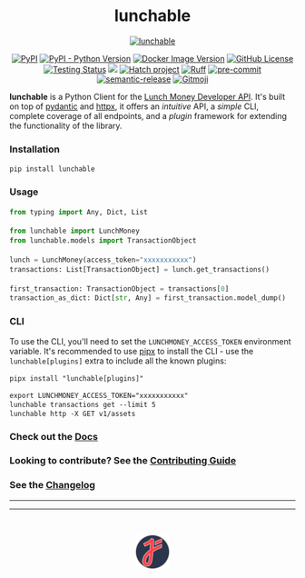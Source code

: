 <h1 align="center">lunchable</h1>

<div align="center">
  <a href="https://github.com/juftin/lunchable">
  <img src=https://i.imgur.com/FyKDsG3.png
    width="400" alt="lunchable">  </a>
</div>

<p align="center">
  <a href="https://github.com/juftin/lunchable"><img src="https://img.shields.io/pypi/v/lunchable?color=blue&label=lunchable" alt="PyPI"></a>
  <a href="https://pypi.python.org/pypi/lunchable/"><img src="https://img.shields.io/pypi/pyversions/lunchable" alt="PyPI - Python Version"></a>
  <a href="https://hub.docker.com/r/juftin/lunchable"><img src="https://img.shields.io/docker/v/juftin/lunchable?color=blue&label=docker&logo=docker" alt="Docker Image Version"></a>
  <a href="https://github.com/juftin/lunchable/blob/main/LICENSE"><img src="https://img.shields.io/github/license/juftin/lunchable?color=blue&label=License" alt="GitHub License"></a>
  <a href="https://github.com/juftin/lunchable/actions/workflows/tests.yaml?query=branch%3Amain"><img src="https://github.com/juftin/lunchable/actions/workflows/tests.yaml/badge.svg?branch=main" alt="Testing Status"></a>
  <a href="https://codecov.io/gh/juftin/lunchable"><img src="https://codecov.io/gh/juftin/lunchable/graph/badge.svg?token=2IGD9E5L8K"/></a>
  <a href="https://github.com/pypa/hatch"><img src="https://img.shields.io/badge/%F0%9F%A5%9A-Hatch-4051b5.svg" alt="Hatch project"></a>
  <a href="https://github.com/astral-sh/ruff"><img src="https://img.shields.io/endpoint?url=https://raw.githubusercontent.com/astral-sh/ruff/main/assets/badge/v2.json" alt="Ruff"></a>
  <a href="https://github.com/pre-commit/pre-commit"><img src="https://img.shields.io/badge/pre--commit-enabled-lightgreen?logo=pre-commit" alt="pre-commit"></a>
  <a href="https://github.com/semantic-release/semantic-release"><img src="https://img.shields.io/badge/%20%20%F0%9F%93%A6%F0%9F%9A%80-semantic--release-e10079.svg" alt="semantic-release"></a>
  <a href="https://gitmoji.dev"><img src="https://img.shields.io/badge/gitmoji-%20😜%20😍-FFDD67.svg" alt="Gitmoji"></a>
</p>

**lunchable** is a Python Client for the [Lunch Money Developer API](https://lunchmoney.dev). It's
built on top of [pydantic](https://github.com/pydantic/pydantic) and [httpx](https://github.com/encode/httpx/),
it offers an _intuitive_ API, a _simple_ CLI, complete coverage of all endpoints,
and a _plugin_ framework for extending the functionality of the library.

### Installation

```shell
pip install lunchable
```

### Usage

```python
from typing import Any, Dict, List

from lunchable import LunchMoney
from lunchable.models import TransactionObject

lunch = LunchMoney(access_token="xxxxxxxxxxx")
transactions: List[TransactionObject] = lunch.get_transactions()

first_transaction: TransactionObject = transactions[0]
transaction_as_dict: Dict[str, Any] = first_transaction.model_dump()
```

### CLI

To use the CLI, you'll need to set the `LUNCHMONEY_ACCESS_TOKEN` environment variable.
It's recommended to use [pipx](https://github.com/pypa/pipx) to install the CLI -
use the `lunchable[plugins]` extra to include all the known plugins:

```shell
pipx install "lunchable[plugins]"
```

```shell
export LUNCHMONEY_ACCESS_TOKEN="xxxxxxxxxxx"
lunchable transactions get --limit 5
lunchable http -X GET v1/assets
```

<!--skip-->

### Check out the [**Docs**](https://juftin.com/lunchable/)

### Looking to contribute? See the [Contributing Guide](docs/contributing.md)

### See the [Changelog](https://github.com/juftin/lunchable/releases)

---

---

<br/>

[<p align="center" ><img src="https://raw.githubusercontent.com/juftin/juftin/main/static/juftin.png" width="60" height="60"  alt="juftin logo"> </p>](https://github.com/juftin)

<!--skip-->
